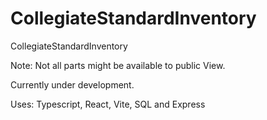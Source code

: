 # CollegiateStandardInventory
CollegiateStandardInventory 

Note: Not all parts might be available to public View.

Currently under development. 

Uses: Typescript, React, Vite, SQL and Express

